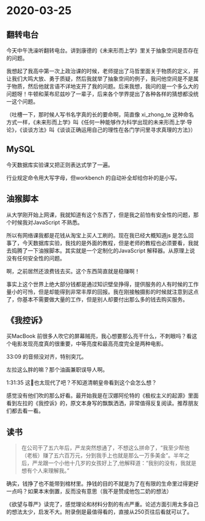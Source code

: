 # 2020-03-25

## 翻转电台

今天中午洗澡听翻转电台。讲到康德的《未来形而上学》里关于抽象空间是否存在的问题。

我想起了我高中第一次上政治课的时候，老师提出了马哲里面关于物质的定义，并让我们大鸣大放、勇于质疑，然后我就举了抽象空间的例子，我问他空间是不是属于物质，然后他就言语不详地支开了我的问题。后来我想，我问的是一个多么大的问题呀！牛顿和莱布尼兹吵了一辈子，后来各个学界提出了各种各样的猜想都没统一这个问题。

（吐槽一下，那时候人写书名字真的长的要命啊，简直像 xi_zhong_te 这种命名方式一样，《未来形而上学》叫《任何一种能够作为科学出现的未来形而上学·导论》，《谈谈方法》叫《谈谈正确运用自己的理性在各门学问里寻求真理的方法》）

## MySQL

今天数据库实验课又把正则表达式学了一遍。

行业规定命令用大写字母，但workbench 的自动补全却给你补的是小写。

## 油猴脚本

从大学刚开始上网课，我就知道有这个东西了，但是我之前怕有安全性的问题，那个时候我对JavaScript 不熟悉。

所以有网络课我都是花钱从淘宝上买人工刷的。现在我已经大概知道js 是怎么回事了，今天数据库实验，我找的是外面的教程，但是老师的教程也必须要看，我就去捣腾了一下油猴脚本。其实就是一个定制化的JavaScript 解释器。从原理上说没有任何安全性的问题。

啊，之前居然还浪费钱去买。这个东西简直就是稳赚啊！

事实上这个世界上绝大部分钱都是通过知识壁垒挣得，提供服务的人有时候的工作量小的可怜，但是却能得到非常丰厚的回报。我在刚接触摄影的时候就注意到这点了，你基本不需要做大量的工作，但是别人却要付出那么多的钱去购买服务。

## 《我控诉》

买MacBook 前很多人吹它的屏幕贼亮，我心想要那么亮干什么，不刺眼吗？看这个电影发现亮度真的很重要，中等亮度和最高亮度完全是两种电影。

33:09 的音频没对齐，特别突兀。

左拉这么胖的嘛？那个油画兼职误导人啊。

1:31:35 这🛁也太现代了吧？不知道清朝皇帝看到这个会怎么想？

感觉没有他们吹的那么好看。最开始我是在汉娜阿伦特的《极权主义的起源》里面看到左拉的《我控诉》的，原文本身写的飘飘洒洒，非常值得反复阅读。推荐朋友们都去看一看。

## 读书

> 在公司干了五六年后，严龙突然想通了，不想这么拼命了，“我至少帮他（老板）赚了五六百万元，分到我手上也就是那么一万多美金”。半年之后，严龙跟一个小他十几岁的女孩好上了,他解释道：“我别的没有，我就是想有个人来理解我。”



确实，钱挣了也不能带到棺材里。挣钱的目的不就是为了在有限的生命里过得更好一点吗？如果本末倒置，反而没有意思（我不是赞成他包二奶的想法）

《欲望与尊严》读完了，感觉理论和材料分割的有点严重。论述方面引用太多自己的想法太少，启发不大。附录倒是最值得看的，直接从250页往后看就可以了。


